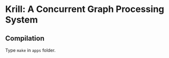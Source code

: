 Krill: A Concurrent Graph Processing System
======================

Compilation
--------

Type `make` in `apps` folder.